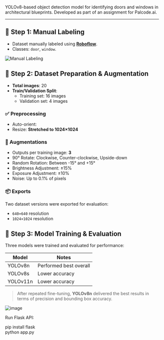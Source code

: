 YOLOv8-based object detection model for identifying doors and windows in architectural blueprints. Developed as part of an assignment for Palcode.ai.

---

## 🔧 Step 1: Manual Labeling

- Dataset manually labeled using **[Roboflow](https://roboflow.com)**.
- Classes: `door`, `window`.

![Manual Labeling](https://github.com/user-attachments/assets/33c556ed-dc79-44bc-b46b-3f6674b68854)


## 📁 Step 2: Dataset Preparation & Augmentation

- **Total images**: 20
- **Train/Validation Split**:  
  - Training set: 16 images  
  - Validation set: 4 images

### ✅ Preprocessing
- Auto-orient:
- Resize: **Stretched to 1024×1024**

### 🔁 Augmentations
- Outputs per training image: **3**
- 90° Rotate: Clockwise, Counter-clockwise, Upside-down
- Random Rotation: Between -15° and +15°
- Brightness Adjustment: ±15%
- Exposure Adjustment: ±10%
- Noise: Up to 0.1% of pixels

### 📦 Exports
Two dataset versions were exported for evaluation:
- `640×640` resolution
- `1024×1024` resolution

## 🤖 Step 3: Model Training & Evaluation

Three models were trained and evaluated for performance:

| Model      | Notes                     |
|------------|---------------------------|
| YOLOv8n    | Performed best overall    |
| YOLOv8s    | Lower accuracy            |
| YOLOv11n   | Lower accuracy            |

> After repeated fine-tuning, **YOLOv8n** delivered the best results in terms of precision and bounding box accuracy.

![image](https://github.com/user-attachments/assets/dcb72ece-60cd-4e4e-8db8-604cbad8c567)

Run Flask API:

pip install flask <br />
python app.py
